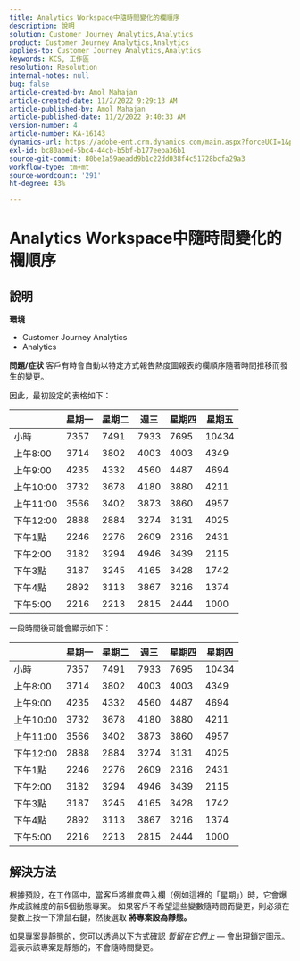 ```yaml
---
title: Analytics Workspace中隨時間變化的欄順序
description: 說明
solution: Customer Journey Analytics,Analytics
product: Customer Journey Analytics,Analytics
applies-to: Customer Journey Analytics,Analytics
keywords: KCS, 工作區
resolution: Resolution
internal-notes: null
bug: false
article-created-by: Amol Mahajan
article-created-date: 11/2/2022 9:29:13 AM
article-published-by: Amol Mahajan
article-published-date: 11/2/2022 9:40:33 AM
version-number: 4
article-number: KA-16143
dynamics-url: https://adobe-ent.crm.dynamics.com/main.aspx?forceUCI=1&pagetype=entityrecord&etn=knowledgearticle&id=7eca03cc-905a-ed11-9561-6045bd006a22
exl-id: bc80abed-5bc4-44cb-b5bf-b177eeba36b1
source-git-commit: 80be1a59aeadd9b1c22dd038f4c51728bcfa29a3
workflow-type: tm+mt
source-wordcount: '291'
ht-degree: 43%

---
```


# Analytics Workspace中隨時間變化的欄順序

## 說明

<b>環境</b>
- Customer Journey Analytics
- Analytics



<b>問題/症狀</b>
客戶有時會自動以特定方式報告熱度圖報表的欄順序隨著時間推移而發生的變更。

因此，最初設定的表格如下：


|   | 星期一 | 星期二 | 週三 | 星期四 | 星期五 |
| --- | --- | --- | --- | --- | --- |
| 小時 | 7357 | 7491 | 7933 | 7695 | 10434 |
| 上午8:00 | 3714 | 3802 | 4003 | 4003 | 4349 |
| 上午9:00 | 4235 | 4332 | 4560 | 4487 | 4694 |
| 上午10:00 | 3732 | 3678 | 4180 | 3880 | 4211 |
| 上午11:00 | 3566 | 3402 | 3873 | 3860 | 4957 |
| 下午12:00 | 2888 | 2884 | 3274 | 3131 | 4025 |
| 下午1點 | 2246 | 2276 | 2609 | 2316 | 2431 |
| 下午2:00 | 3182 | 3294 | 4946 | 3439 | 2115 |
| 下午3點 | 3187 | 3245 | 4165 | 3428 | 1742 |
| 下午4點 | 2892 | 3113 | 3867 | 3216 | 1374 |
| 下午5:00 | 2216 | 2213 | 2815 | 2444 | 1000 |


一段時間後可能會顯示如下：


|   | 星期一 | 星期二 | 週三 | 星期四 | 星期四 |
| --- | --- | --- | --- | --- | --- |
| 小時 | 7357 | 7491 | 7933 | 7695 | 10434 |
| 上午8:00 | 3714 | 3802 | 4003 | 4003 | 4349 |
| 上午9:00 | 4235 | 4332 | 4560 | 4487 | 4694 |
| 上午10:00 | 3732 | 3678 | 4180 | 3880 | 4211 |
| 上午11:00 | 3566 | 3402 | 3873 | 3860 | 4957 |
| 下午12:00 | 2888 | 2884 | 3274 | 3131 | 4025 |
| 下午1點 | 2246 | 2276 | 2609 | 2316 | 2431 |
| 下午2:00 | 3182 | 3294 | 4946 | 3439 | 2115 |
| 下午3點 | 3187 | 3245 | 4165 | 3428 | 1742 |
| 下午4點 | 2892 | 3113 | 3867 | 3216 | 1374 |
| 下午5:00 | 2216 | 2213 | 2815 | 2444 | 1000 |



## 解決方法


根據預設，在工作區中，當客戶將維度帶入欄（例如這裡的「星期」）時，它會爆炸成該維度的前5個動態專案。 如果客戶不希望這些變數隨時間而變更，則必須在變數上按一下滑鼠右鍵，然後選取 <b>將專案設為靜態。</b>

如果專案是靜態的，您可以透過以下方式確認 *暫留在它們上*  — 會出現鎖定圖示。 這表示該專案是靜態的，不會隨時間變更。
